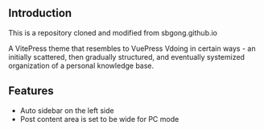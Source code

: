 ## Introduction

This is a repository cloned and modified from sbgong.github.io

A VitePress theme that resembles to VuePress Vdoing in certain ways - an initially scattered, then gradually structured, and eventually systemized organization of a personal knowledge base.

## Features

- Auto sidebar on the left side
- Post content area is set to be wide for PC mode
